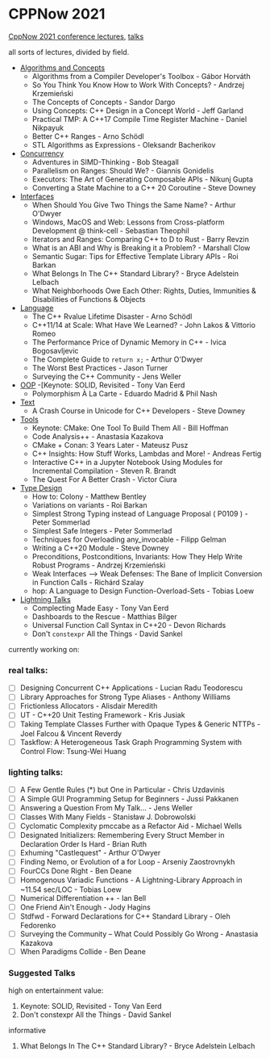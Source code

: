 # CPPNow 2021

[CppNow 2021 conference lectures](https://youtube.com/playlist?list=PL_AKIMJc4roXvFWuYzTL7Xe7j4qukOXPq), [talks](https://cppnow.org/history/2021/talks/)

all sorts of lectures, divided by field.

- [Algorithms and Concepts](Algorithms%20and%20Concepts.md)
  - Algorithms from a Compiler Developer's Toolbox - Gábor Horváth
  - So You Think You Know How to Work With Concepts? - Andrzej Krzemieński
  - The Concepts of Concepts - Sandor Dargo
  - Using Concepts: C++ Design in a Concept World - Jeff Garland
  - Practical TMP: A C++17 Compile Time Register Machine - Daniel Nikpayuk
  - Better C++ Ranges - Arno Schödl
  - STL Algorithms as Expressions - Oleksandr Bacherikov
- [Concurrency](Concurrency.md)
  - Adventures in SIMD-Thinking - Bob Steagall
  - Parallelism on Ranges: Should We? - Giannis Gonidelis
  - Executors: The Art of Generating Composable APIs - Nikunj Gupta
  - Converting a State Machine to a C++ 20 Coroutine - Steve Downey
- [Interfaces](Interfaces.md)
  - When Should You Give Two Things the Same Name? - Arthur O'Dwyer
  - Windows, MacOS and Web: Lessons from Cross-platform Development @ think-cell - Sebastian Theophil
  - Iterators and Ranges: Comparing C++ to D to Rust - Barry Revzin
  - What is an ABI and Why is Breaking it a Problem? - Marshall Clow
  - Semantic Sugar: Tips for Effective Template Library APIs - Roi Barkan
  - What Belongs In The C++ Standard Library? - Bryce Adelstein Lelbach
  - What Neighborhoods Owe Each Other: Rights, Duties, Immunities & Disabilities of Functions & Objects
- [Language](Language.md)
  - The C++ Rvalue Lifetime Disaster - Arno Schödl
  - C++11/14 at Scale: What Have We Learned? - John Lakos & Vittorio Romeo
  - The Performance Price of Dynamic Memory in C++ - Ivica Bogosavljevic
  - The Complete Guide to `return x;` - Arthur O'Dwyer
  - The Worst Best Practices - Jason Turner
  - Surveying the C++ Community - Jens Weller
- [OOP](OOP.md)
  -[Keynote: SOLID, Revisited - Tony Van Eerd
  - Polymorphism À La Carte - Eduardo Madrid & Phil Nash
- [Text](Text.md)
  - A Crash Course in Unicode for C++ Developers - Steve Downey
- [Tools](Tools.md)
  - Keynote: CMake: One Tool To Build Them All - Bill Hoffman
  - Code Analysis++ - Anastasia Kazakova
  - CMake + Conan: 3 Years Later - Mateusz Pusz
  - C++ Insights: How Stuff Works, Lambdas and More! - Andreas Fertig
  - Interactive C++ in a Jupyter Notebook Using Modules for Incremental Compilation - Steven R. Brandt
  - The Quest For A Better Crash - Victor Ciura
- [Type Design](Type%20Design.md)
  - How to: Colony - Matthew Bentley
  - Variations on variants - Roi Barkan
  - Simplest Strong Typing instead of Language Proposal ( P0109 ) - Peter Sommerlad
  - Simplest Safe Integers - Peter Sommerlad
  - Techniques for Overloading any_invocable - Filipp Gelman
  - Writing a C++20 Module - Steve Downey
  - Preconditions, Postconditions, Invariants: How They Help Write Robust Programs - Andrzej Krzemieński
  - Weak Interfaces --> Weak Defenses: The Bane of Implicit Conversion in Function Calls - Richárd Szalay
  - hop: A Language to Design Function-Overload-Sets - Tobias Loew
- [Lightning Talks](Lightning%20Talks.md)
  - Complecting Made Easy - Tony Van Eerd
  - Dashboards to the Rescue - Matthias Bilger
  - Universal Function Call Syntax in C++20 - Devon Richards
  - Don't `constexpr` All the Things - David Sankel

currently working on:

### real talks:

- [ ] Designing Concurrent C++ Applications - Lucian Radu Teodorescu
- [ ] Library Approaches for Strong Type Aliases - Anthony Williams
- [ ] Frictionless Allocators - Alisdair Meredith
- [ ] UT - C++20 Unit Testing Framework - Kris Jusiak
- [ ] Taking Template Classes Further with Opaque Types & Generic NTTPs - Joel Falcou & Vincent Reverdy
- [ ] Taskflow: A Heterogeneous Task Graph Programming System with Control Flow: Tsung-Wei Huang

### lighting talks:

- [ ] A Few Gentle Rules (\*) but One in Particular - Chris Uzdavinis
- [ ] A Simple GUI Programming Setup for Beginners - Jussi Pakkanen
- [ ] Answering a Question From My Talk… - Jens Weller
- [ ] Classes With Many Fields - Stanisław J. Dobrowolski
- [ ] Cyclomatic Complexity pmccabe as a Refactor Aid - Michael Wells
- [ ] Designated Initializers: Remembering Every Struct Member in Declaration Order Is Hard - Brian Ruth
- [ ] Exhuming "Castlequest" - Arthur O'Dwyer
- [ ] Finding Nemo, or Evolution of a for Loop - Arseniy Zaostrovnykh
- [ ] FourCCs Done Right - Ben Deane
- [ ] Homogenous Variadic Functions - A Lightning-Library Approach in ~11.54 sec/LOC - Tobias Loew
- [ ] Numerical Differentiation ++ - Ian Bell
- [ ] One Friend Ain't Enough - Jody Hagins
- [ ] Stdfwd - Forward Declarations for C++ Standard Library - Oleh Fedorenko
- [ ] Surveying the Community – What Could Possibly Go Wrong - Anastasia Kazakova
- [ ] When Paradigms Collide - Ben Deane

### Suggested Talks

high on entertainment value:

1. Keynote: SOLID, Revisited - Tony Van Eerd
2. Don't constexpr All the Things - David Sankel

informative

1. What Belongs In The C++ Standard Library? - Bryce Adelstein Lelbach
